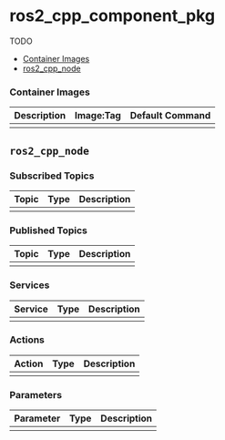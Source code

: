 # ros2_cpp_component_pkg

TODO

- [Container Images](#container-images)
- [ros2_cpp_node](#ros2_cpp_node)


### Container Images

| Description | Image:Tag | Default Command |
| --- | --- | -- |
|  |  |  |


## `ros2_cpp_node`

### Subscribed Topics

| Topic | Type | Description |
| --- | --- | --- |
|  |  |  |

### Published Topics

| Topic | Type | Description |
| --- | --- | --- |
|  |  |  |

### Services

| Service | Type | Description |
| --- | --- | --- |
|  |  |  |

### Actions

| Action | Type | Description |
| --- | --- | --- |
|  |  |  |

### Parameters

| Parameter | Type | Description |
| --- | --- | --- |
|  |  |  |
